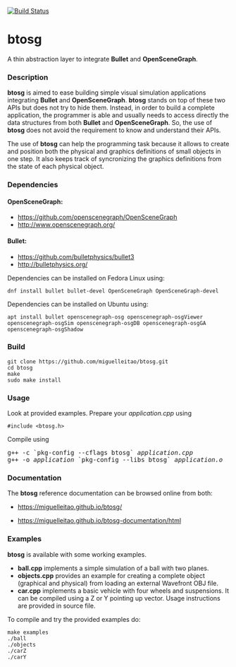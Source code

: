 [![Build Status](https://travis-ci.org/miguelleitao/btosg.svg?branch=master "Build Status")](https://travis-ci.org/miguelleitao/btosg)
# btosg
A thin abstraction layer to integrate **Bullet** and **OpenSceneGraph**.

### Description
**btosg** is aimed to ease building simple visual simulation applications integrating **Bullet** and **OpenSceneGraph**.
**btosg** stands on top of these two APIs but does not try to hide them. Instead, in order to build a complete application, the programmer is able and usually needs to access directly the data structures from both **Bullet** and **OpenSceneGraph**. So, the use of **btosg** does not avoid the requirement to know and understand their APIs.

The use of **btosg** can help the programming task because it allows to create and position both the physical and graphics definitions of small objects in one step. It also keeps track of syncronizing the graphics definitions from the state of each physical object.

### Dependencies
#### OpenSceneGraph: 
* https://github.com/openscenegraph/OpenSceneGraph 
* http://www.openscenegraph.org/
#### Bullet:
* https://github.com/bulletphysics/bullet3 
* http://bulletphysics.org/

Dependencies can be installed on Fedora Linux using:

    dnf install bullet bullet-devel OpenSceneGraph OpenSceneGraph-devel

Dependencies can be installed on Ubuntu using:

    apt install bullet openscenegraph-osg openscenegraph-osgViewer openscenegraph-osgSim openscenegraph-osgDB openscenegraph-osgGA openscenegraph-osgShadow

### Build
    git clone https://github.com/miguelleitao/btosg.git
    cd btosg
    make
    sudo make install

### Usage
Look at provided examples. Prepare your _application.cpp_ using

    #include <btosg.h>

Compile using
<pre>
g++ -c `pkg-config --cflags btosg` <i>application.cpp</i>
g++ -o <i>application</i> `pkg-config --libs btosg` <i>application.o</i>
</pre>

### Documentation
The **btosg** reference documentation can be browsed online from both:

* https://miguelleitao.github.io/btosg/

* https://miguelleitao.github.io/btosg-documentation/html

### Examples
**btosg** is available with some working examples.
* **ball.cpp** implements a simple simulation of a ball with two planes.
* **objects.cpp** provides an example for creating a complete object (graphical and physical) from loading an external Wavefront OBJ file. 
* **car.cpp** implements a basic vehicle with four wheels and suspensions. It can be compiled using a Z or Y pointing up vector.
Usage instructions are provided in source file.

To compile and try the provided examples do:

    make examples 
    ./ball
    ./objects
    ./carZ
    ./carY

